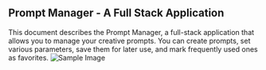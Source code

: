 ## Prompt Manager - A Full Stack Application
This document describes the Prompt Manager, a full-stack application that allows you to manage your creative prompts. You can create prompts, set various parameters, save them for later use, and mark frequently used ones as favorites.
![Sample Image](https://drive.google.com/uc?export=view&id=1qJ4i5xSz27WLXpCC0xJ7Fe9_Z40B5g1J)

